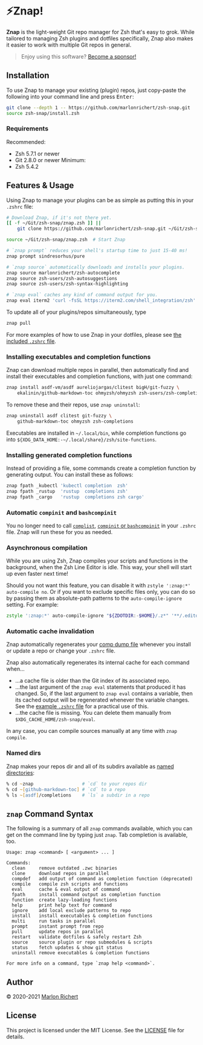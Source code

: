 # ⚡️Znap!
**Znap** is the light-weight Git repo manager for Zsh that's easy to grok. While tailored to
managing Zsh plugins and dotfiles specifically, Znap also makes it easier to work with multiple Git
repos in general.

> Enjoy using this software? [Become a sponsor!](https://github.com/sponsors/marlonrichert)

## Installation
To use Znap to manage your existing (plugin) repos, just copy-paste the following into your command
line and press <kbd>Enter</kbd>:
```zsh
git clone --depth 1 -- https://github.com/marlonrichert/zsh-snap.git
source zsh-snap/install.zsh
```

### Requirements
Recommended:
* Zsh 5.7.1 or newer
* Git 2.8.0 or newer
Minimum:
* Zsh 5.4.2

## Features & Usage
Using Znap to manage your plugins can be as simple as putting this in your `.zshrc` file:
```zsh
# Download Znap, if it's not there yet.
[[ -f ~/Git/zsh-snap/znap.zsh ]] ||
    git clone https://github.com/marlonrichert/zsh-snap.git ~/Git/zsh-snap

source ~/Git/zsh-snap/znap.zsh  # Start Znap

# `znap prompt` reduces your shell's startup time to just 15-40 ms!
znap prompt sindresorhus/pure

# `znap source` automatically downloads and installs your plugins.
znap source marlonrichert/zsh-autocomplete
znap source zsh-users/zsh-autosuggestions
znap source zsh-users/zsh-syntax-highlighting

# `znap eval` caches any kind of command output for you.
znap eval iterm2 'curl -fsSL https://iterm2.com/shell_integration/zsh'
```

To update all of your plugins/repos simultaneously, type
```zsh
znap pull
```

For more examples of how to use Znap in your dotfiles, please see [the included `.zshrc`
file](.zshrc).

### Installing executables and completion functions
Znap can download multiple repos in parallel, then automatically find and install their
executables and completion functions, with just one command:
```zsh
znap install asdf-vm/asdf aureliojargas/clitest bigH/git-fuzzy \
    ekalinin/github-markdown-toc ohmyzsh/ohmyzsh zsh-users/zsh-completions
```
To remove these and their repos, use `znap uninstall`:
```zsh
znap uninstall asdf clitest git-fuzzy \
    github-markdown-toc ohmyzsh zsh-completions
```

Executables are installed in `~/.local/bin`, while completion functions go into
`${XDG_DATA_HOME:-~/.local/share}/zsh/site-functions`.

### Installing generated completion functions
Instead of providing a file, some commands create a completion function by generating output. You
can install these as follows:
```zsh
znap fpath _kubectl 'kubectl completion  zsh'
znap fpath _rustup  'rustup  completions zsh'
znap fpath _cargo   'rustup  completions zsh cargo'
```

### Automatic `compinit` and `bashcompinit`
You no longer need to call
[`complist`](http://zsh.sourceforge.net/Doc/Release/Zsh-Modules.html#The-zsh_002fcomplist-Module),
[`compinit` or
`bashcompinit`](http://zsh.sourceforge.net/Doc/Release/Completion-System.html#Initialization) in
your `.zshrc` file. Znap will run these for you as needed.

### Asynchronous compilation
While you are using Zsh, Znap compiles your scripts and functions in the background, when the Zsh
Line Editor is idle. This way, your shell will start up even faster next time!

Should you not want this feature, you can disable it with `zstyle ':znap:*' auto-compile no`. Or if
you want to exclude specific files only, you can do so by passing them as absolute-path patterns to
the `auto-compile-ignore` setting. For example:
```zsh
zstyle ':znap:*' auto-compile-ignore "${ZDOTDIR:-$HOME}/.z*" '**/.editorconfig' '**.md'
```

### Automatic cache invalidation
Znap automatically regenerates your [comp dump
file](http://zsh.sourceforge.net/Doc/Release/Completion-System.html#Use-of-compinit) whenever you
install or update a repo or change your `.zshrc` file.

Znap also automatically regenerates its internal cache for each command when…
* …a cache file is older than the Git index of its associated repo.
* …the last argument of the `znap eval` statements that produced it has changed. So, if the last
  argument to `znap eval` contains a variable, then its cached output will be regenerated whenever
  the variable changes. See the [example `.zshrc` file](.zshrc) for a practical use of this.
* …the cache file is missing. You can delete them manually from `$XDG_CACHE_HOME/zsh-snap/eval`.

In any case, you can compile sources manually at any time with `znap compile`.

### Named dirs
Znap makes your repos dir and all of its subdirs available as [named
directories](http://zsh.sourceforge.net/Doc/Release/Expansion.html#Filename-Expansion):
```zsh
% cd ~znap                  # `cd` to your repos dir
% cd ~[github-markdown-toc] # `cd` to a repo
% ls ~[asdf]/completions    # `ls` a subdir in a repo
```

## `znap` Command Syntax
The following is a summary of all `znap` commands available, which you can get on the command line by typing just `znap`. Tab completion is available, too.
```
Usage: znap <command> [ <argument> ... ]

Commands:
  clean     remove outdated .zwc binaries
  clone     download repos in parallel
  compdef   add output of command as completion function (deprecated)
  compile   compile zsh scripts and functions
  eval      cache & eval output of command
  fpath     install command output as completion function
  function  create lazy-loading functions
  help      print help text for command
  ignore    add local exclude patterns to repo
  install   install executables & completion functions
  multi     run tasks in parallel
  prompt    instant prompt from repo
  pull      update repos in parallel
  restart   validate dotfiles & safely restart Zsh
  source    source plugin or repo submodules & scripts
  status    fetch updates & show git status
  uninstall remove executables & completion functions

For more info on a command, type `znap help <command>`.

```

## Author
© 2020-2021 [Marlon Richert](https://github.com/marlonrichert)

## License
This project is licensed under the MIT License. See the [LICENSE](LICENSE) file for details.
